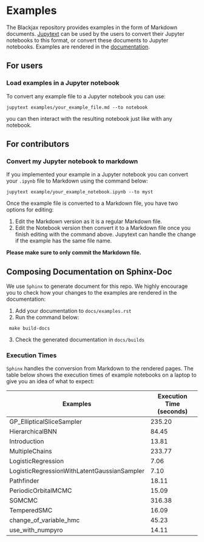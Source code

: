 # Examples

The Blackjax repository provides examples in the form of Markdown documents. [Jupytext](https://github.com/mwouts/jupytext) can be used by the users to convert their Jupyter notebooks to this format, or convert these documents to Jupyter notebooks. Examples are rendered in the [documentation](https://blackjax-devs.github.io/blackjax/).


## For users

### Load examples in a Jupyter notebook

To convert any example file to a Jupyter notebook you can use:

```shell
jupytext examples/your_example_file.md --to notebook
```

you can then interact with the resulting notebook just like with any notebook.


## For contributors

### Convert my Jupyter notebook to markdown

If you implemented your example in a Jupyter notebook you can convert your `.ipynb` file to Markdown using the command below:

```shell
jupytext example/your_example_notebook.ipynb --to myst
```

Once the example file is converted to a Markdown file, you have two options for editing:

1. Edit the Markdown version as it is a regular Markdown file.
2. Edit the Notebook version then convert it to a Markdown file once you finish editing with the command above. Jupytext can handle the change if the example has the same file name.

**Please make sure to only commit the  Markdown file.**

## Composing Documentation on Sphinx-Doc

We use `Sphinx` to generate document for this repo. We highly encourage you to check how your changes to the examples are rendered in the documentation:

1. Add your documentation to `docs/examples.rst`
2. Run the command below:

```shell
 make build-docs
```

3. Check the generated documentation in `docs/builds`

### Execution Times

`Sphinx` handles the conversion from Markdown to the rendered pages. The table below shows the execution times of example notebooks on a laptop to give you an idea of what to expect:

|Examples                       | Execution Time (seconds) |
|-------------------------------|--------|
| GP_EllipticalSliceSampler     | 235.20 |
| HierarchicalBNN               | 84.45  |
| Introduction                  | 13.81  |
| MultipleChains                | 233.77 |
| LogisticRegression            | 7.06   |
| LogisticRegressionWithLatentGaussianSampler              | 7.10  |
| Pathfinder                    | 18.11  |
| PeriodicOrbitalMCMC           | 15.09  |
| SGMCMC                        | 316.38 |
| TemperedSMC                   | 16.09  |
| change_of_variable_hmc        | 45.23  |
| use_with_numpyro              | 14.11  |
